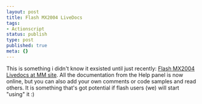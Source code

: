 ```yaml
---
layout: post
title: Flash MX2004 LiveDocs
tags:
- Actionscript
status: publish
type: post
published: true
meta: {}
---
```

This is something i didn't know it exsisted until just recently: <a href="http://livedocs.macromedia.com/flash/mx2004/index.html">Flash MX2004 Livedocs at MM site</a>.
All the documentation from the Help panel is now online, but you can also add your own comments or code samples and read others. It is something that's got potential if flash users (we) will start "using" it :)
